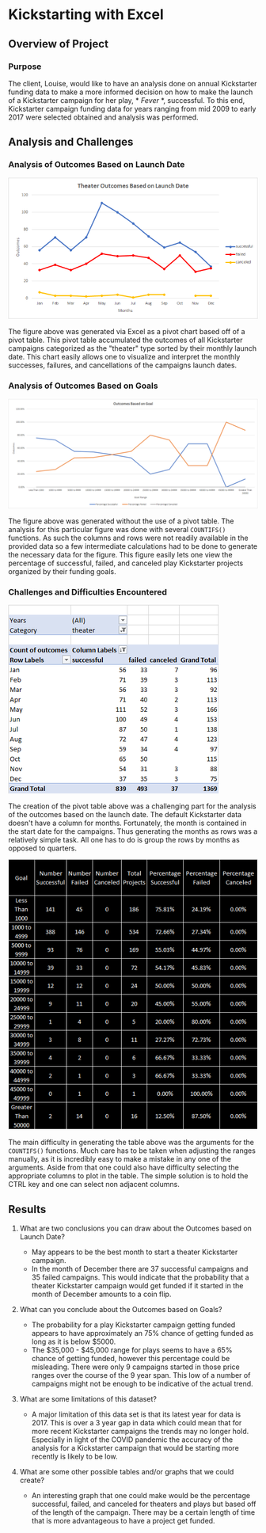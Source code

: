 # Kickstarting with Excel

## Overview of Project

### Purpose
  The client, Louise, would like to have an analysis done on annual Kickstarter funding data to make a more informed decision on how to make the launch of a Kickstarter campaign for her play, * *Fever* *, successful.
To this end, Kickstarter campaign funding data for years ranging from mid 2009 to early 2017 were selected obtained and analysis was performed.
  
## Analysis and Challenges

### Analysis of Outcomes Based on Launch Date
![outcomes based on launch date](/resources/Theater_Outcomes_vs_Launch.png)

The figure above was generated via Excel as a pivot chart based off of a pivot table. 
This pivot table accumulated the outcomes of all Kickstarter campaigns categorized as the "theater" type sorted by their monthly launch date.
This chart easily allows one to visualize and interpret the monthly successes, failures, and cancellations of the campaigns launch dates.

### Analysis of Outcomes Based on Goals
![outcomes based on goals](/resources/Outcomes_vs_Goals.png)

The figure above was generated without the use of a pivot table.
The analysis for this particular figure was done with several `COUNTIFS()` functions.
As such the columns and rows were not readily available in the provided data so a few intermediate calculations had to be done to generate the necessary data for the figure.
This figure easily lets one view the percentage of successful, failed, and canceled play Kickstarter projects organized by their funding goals.

### Challenges and Difficulties Encountered
![outcomes based on launch date pivot table](/resources/Theater_Outcomes_vs_Launch_Pivot_Table.png)

The creation of the pivot table above was a challenging part for the analysis of the outcomes based on the launch date.
The default Kickstarter data doesn't have a column for months.
Fortunately, the month is contained in the start date for the campaigns.
Thus generating the months as rows was a relatively simple task.
All one has to do is group the rows by months as opposed to quarters.

![outcomes based on goals table](/resources/Outcomes_vs_Goals_Table.png)

The main difficulty in generating the table above was the arguments for the `COUNTIFS()` functions.
Much care has to be taken when adjusting the ranges manually, as it is incredibly easy to make a mistake in any one of the arguments.
Aside from that one could also have difficulty selecting the appropriate columns to plot in the table.
The simple solution is to hold the CTRL key and one can select non adjacent columns.

## Results

1. What are two conclusions you can draw about the Outcomes based on Launch Date?
   - May appears to be the best month to start a theater Kickstarter campaign.
   - In the month of December there are 37 successful campaigns and 35 failed campaigns. This would indicate that the probability that a theater Kickstarter campaign would get       funded if it started in the month of December amounts to a coin flip.

2. What can you conclude about the Outcomes based on Goals?
   - The probability for a play Kickstarter campaign getting funded appears to have approximately an 75% chance of getting funded as long as it is below $5000.
   - The $35,000 - $45,000 range for plays seems to have a 65% chance of getting funded, however this percentage could be misleading. There were only 9 campaigns started in those price ranges over the course of the 9 year span. This low of a number of campaigns might not be enough to be indicative of the actual trend.

3. What are some limitations of this dataset?
   - A major limitation of this data set is that its latest year for data is 2017. 
   This is over a 3 year gap in data which could mean that for more recent Kickstarter campaigns the trends may no longer hold.
   Especially in light of the COVID pandemic the accuracy of the analysis for a Kickstarter campaign that would be starting more recently is likely to be low.

4. What are some other possible tables and/or graphs that we could create?
   - An interesting graph that one could make would be the percentage successful, failed, and canceled for theaters and plays but based off of the length of the campaign.
   There may be a certain length of time that is more advantageous to have a project get funded.
